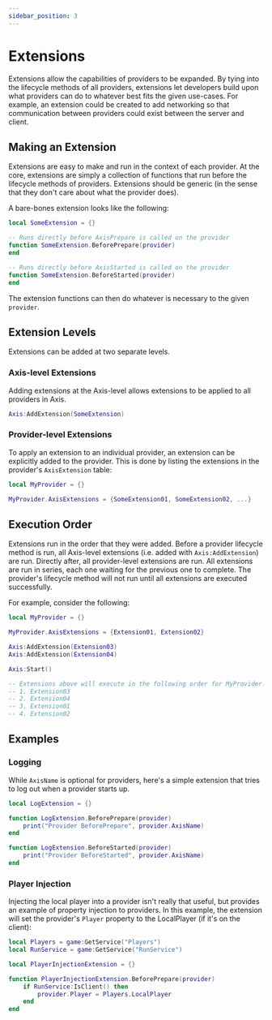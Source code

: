 ```yaml
---
sidebar_position: 3
---
```


# Extensions

Extensions allow the capabilities of providers to be expanded. By tying into the lifecycle methods of all providers, extensions let developers build upon what providers can do to whatever best fits the given use-cases. For example, an extension could be created to add networking so that communication between providers could exist between the server and client.

## Making an Extension

Extensions are easy to make and run in the context of each provider. At the core, extensions are simply a collection of functions that run before the lifecycle methods of providers. Extensions should be generic (in the sense that they don't care about what the provider does).

A bare-bones extension looks like the following:

```lua
local SomeExtension = {}

-- Runs directly before AxisPrepare is called on the provider
function SomeExtension.BeforePrepare(provider)
end

-- Runs directly before AxisStarted is called on the provider
function SomeExtension.BeforeStarted(provider)
end
```

The extension functions can then do whatever is necessary to the given `provider`.

## Extension Levels
Extensions can be added at two separate levels.

### Axis-level Extensions
Adding extensions at the Axis-level allows extensions to be applied to all providers in Axis.

```lua
Axis:AddExtension(SomeExtension)
```

### Provider-level Extensions
To apply an extension to an individual provider, an extension can be explicitly added to the provider. This is done by listing the extensions in the provider's `AxisExtension` table:

```lua
local MyProvider = {}

MyProvider.AxisExtensions = {SomeExtension01, SomeExtension02, ...}
```

## Execution Order

Extensions run in the order that they were added. Before a provider lifecycle method is run, all Axis-level extensions (i.e. added with `Axis:AddExtension`) are run. Directly after, all provider-level extensions are run. All extensions are run in series, each one waiting for the previous one to complete. The provider's lifecycle method will not run until all extensions are executed successfully.

For example, consider the following:

```lua
local MyProvider = {}

MyProvider.AxisExtensions = {Extension01, Extension02}

Axis:AddExtension(Extension03)
Axis:AddExtension(Extension04)

Axis:Start()

-- Extensions above will execute in the following order for MyProvider:
-- 1. Extension03
-- 2. Extension04
-- 3. Extension01
-- 4. Extension02
```

## Examples

### Logging

While `AxisName` is optional for providers, here's a simple extension that tries to log out when a provider starts up.

```lua
local LogExtension = {}

function LogExtension.BeforePrepare(provider)
	print("Provider BeforePrepare", provider.AxisName)
end

function LogExtension.BeforeStarted(provider)
	print("Provider BeforeStarted", provider.AxisName)
end
```

### Player Injection

Injecting the local player into a provider isn't really that useful, but provides an example of property injection to providers. In this example, the extension will set the provider's `Player` property to the LocalPlayer (if it's on the client):

```lua
local Players = game:GetService("Players")
local RunService = game:GetService("RunService")

local PlayerInjectionExtension = {}

function PlayerInjectionExtension.BeforePrepare(provider)
	if RunService:IsClient() then
		provider.Player = Players.LocalPlayer
	end
end
```
